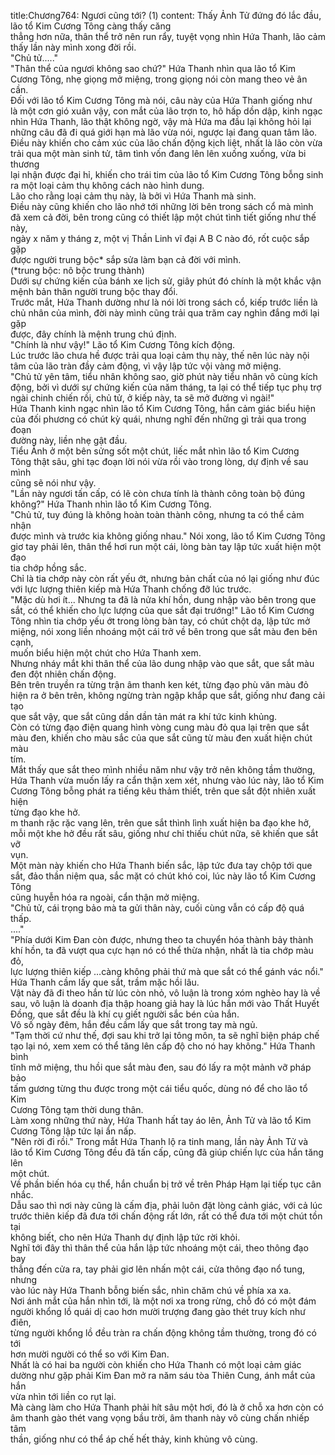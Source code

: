 title:Chương764: Ngươi cũng tới? (1)
content:
Thấy Ảnh Tử đứng đó lắc đầu, lão tổ Kim Cương Tông càng thấy căng<br>thẳng hơn nữa, thân thể trở nên run rẩy, tuyệt vọng nhìn Hứa Thanh, lão cảm<br>thấy lần này mình xong đời rồi.<br>"Chủ tử....."<br>"Thân thể của ngươi không sao chứ?" Hứa Thanh nhìn qua lão tổ Kim<br>Cương Tông, nhẹ giọng mở miệng, trong giọng nói còn mang theo vẻ ân cần.<br>Đối với lão tổ Kim Cương Tông mà nói, câu này của Hứa Thanh giống như<br>là một cơn gió xuân vậy, con mắt của lão trợn to, hô hấp dồn dập, kinh ngạc<br>nhìn Hứa Thanh, lão thật không ngờ, vậy mà Hứa ma đầu lại không hỏi lại<br>những câu đã đi quá giới hạn mà lão vừa nói, ngược lại đang quan tâm lão.<br>Điều này khiến cho cảm xúc của lão chấn động kịch liệt, nhất là lão còn vừa<br>trải qua một màn sinh tử, tâm tình vốn đang lên lên xuống xuống, vừa bi thương<br>lại nhận được đại hỉ, khiến cho trái tim của lão tổ Kim Cương Tông bỗng sinh<br>ra một loại cảm thụ không cách nào hình dung.<br>Lão cho rằng loại cảm thụ này, là bởi vì Hứa Thanh mà sinh.<br>Điều này cũng khiến cho lão nhớ tới những lời bên trong sách cổ mà mình<br>đã xem cả đời, bên trong cũng có thiết lập một chút tình tiết giống như thế này,<br>ngày x năm y tháng z, một vị Thần Linh vĩ đại A B C nào đó, rốt cuộc sắp gặp<br>được người trung bộc* sắp sửa làm bạn cả đời với mình.<br>(*trung bộc: nô bộc trung thành)<br>Dưới sự chứng kiến của bánh xe lịch sử, giây phút đó chính là một khắc vận<br>mệnh bản thân người trung bộc thay đổi.<br>Trước mắt, Hứa Thanh dường như là nói lời trong sách cổ, kiếp trước liền là<br>chủ nhân của mình, đời này mình cũng trải qua trăm cay nghìn đắng mới lại gặp<br>được, đây chính là mệnh trung chú định.<br>"Chính là như vậy!" Lão tổ Kim Cương Tông kích động.<br>Lúc trước lão chưa hề được trải qua loại cảm thụ này, thế nên lúc này nội<br>tâm của lão tràn đầy cảm động, vì vậy lập tức vội vàng mở miệng.<br>"Chủ tử yên tâm, tiểu nhân không sao, giờ phút này tiểu nhân vô cùng kích<br>động, bởi vì dưới sự chứng kiến của năm tháng, ta lại có thể tiếp tục phụ trợ<br>ngài chinh chiến rồi, chủ tử, ở kiếp này, ta sẽ mở đường vì ngài!"<br>Hứa Thanh kinh ngạc nhìn lão tổ Kim Cương Tông, hắn cảm giác biểu hiện<br>của đối phương có chút kỳ quái, nhưng nghĩ đến những gì trải qua trong đoạn<br>đường này, liền nhẹ gật đầu.<br>Tiểu Ảnh ở một bên sửng sốt một chút, liếc mắt nhìn lão tổ Kim Cương<br>Tông thật sâu, ghi tạc đoạn lời nói vừa rồi vào trong lòng, dự định về sau mình<br>cũng sẽ nói như vậy.<br>"Lần này ngươi tấn cấp, có lẽ còn chưa tính là thành công toàn bộ đúng<br>không?" Hứa Thanh nhìn lão tổ Kim Cương Tông.<br>"Chủ tử, tuy đúng là không hoàn toàn thành công, nhưng ta có thể cảm nhận<br>được mình và trước kia không giống nhau." Nói xong, lão tổ Kim Cương Tông<br>giơ tay phải lên, thân thể hơi run một cái, lòng bàn tay lập tức xuất hiện một đạo<br>tia chớp hồng sắc.<br>Chỉ là tia chớp này còn rất yếu ớt, nhưng bản chất của nó lại giống như đúc<br>với lực lượng thiên kiếp mà Hứa Thanh chống đỡ lúc trước.<br>"Mặc dù hơi ít... Nhưng ta đã là nửa khí hồn, dung nhập vào bên trong que<br>sắt, có thể khiến cho lực lượng của que sắt đại trướng!" Lão tổ Kim Cương<br>Tông nhìn tia chớp yếu ớt trong lòng bàn tay, có chút chột dạ, lập tức mở<br>miệng, nói xong liền nhoáng một cái trở về bên trong que sắt màu đen bên cạnh,<br>muốn biểu hiện một chút cho Hứa Thanh xem.<br>Nhưng nháy mắt khi thân thể của lão dung nhập vào que sắt, que sắt màu<br>đen đột nhiên chấn động.<br>Bên trên truyền ra từng trận âm thanh ken két, từng đạo phù văn màu đỏ<br>hiện ra ở bên trên, không ngừng tràn ngập khắp que sắt, giống như đang cải tạo<br>que sắt vậy, que sắt cũng dần dần tản mát ra khí tức kinh khủng.<br>Còn có từng đạo điện quang hình vòng cung màu đỏ qua lại trên que sắt<br>màu đen, khiến cho màu sắc của que sắt cũng từ màu đen xuất hiện chút màu<br>tím.<br>Mắt thấy que sắt theo mình nhiều năm như vậy trở nên không tầm thường,<br>Hứa Thanh vừa muốn lấy ra cẩn thận xem xét, nhưng vào lúc này, lão tổ Kim<br>Cương Tông bỗng phát ra tiếng kêu thảm thiết, trên que sắt đột nhiên xuất hiện<br>từng đạo khe hở.<br>m thanh rặc rặc vang lên, trên que sắt thình lình xuất hiện ba đạo khe hở,<br>mỗi một khe hở đều rất sâu, giống như chỉ thiếu chút nữa, sẽ khiến que sắt vỡ<br>vụn.<br>Một màn này khiến cho Hứa Thanh biến sắc, lập tức đưa tay chộp tới que<br>sắt, đảo thần niệm qua, sắc mặt có chút khó coi, lúc này lão tổ Kim Cương Tông<br>cũng huyễn hóa ra ngoài, cẩn thận mở miệng.<br>"Chủ tử, cái trọng bảo mà ta gửi thân này, cuối cùng vẫn có cấp độ quá thấp.<br>...."<br>"Phía dưới Kim Đan còn được, nhưng theo ta chuyển hóa thành bảy thành<br>khí hồn, ta đã vượt qua cực hạn nó có thể thừa nhận, nhất là tia chớp màu đỏ,<br>lực lượng thiên kiếp …càng không phải thứ mà que sắt có thể gánh vác nổi."<br>Hứa Thanh cầm lấy que sắt, trầm mặc hồi lâu.<br>Vật này đã đi theo hắn từ lúc còn nhỏ, vô luận là trong xóm nghèo hay là về<br>sau, vô luận là doanh địa thập hoang giả hay là lúc hắn mới vào Thất Huyết<br>Đồng, que sắt đều là khí cụ giết người sắc bén của hắn.<br>Vô số ngày đêm, hắn đều cầm lấy que sắt trong tay mà ngủ.<br>"Tạm thời cứ như thế, đợi sau khi trở lại tông môn, ta sẽ nghĩ biện pháp chế<br>tạo lại nó, xem xem có thể tăng lên cấp độ cho nó hay không." Hứa Thanh bình<br>tĩnh mở miệng, thu hồi que sắt màu đen, sau đó lấy ra một mảnh vỡ pháp bảo<br>tấm gương từng thu được trong một cái tiểu quốc, dùng nó để cho lão tổ Kim<br>Cương Tông tạm thời dung thân.<br>Làm xong những thứ này, Hứa Thanh hất tay áo lên, Ảnh Tử và lão tổ Kim<br>Cương Tông lập tức lại ẩn nấp.<br>"Nên rời đi rồi." Trong mắt Hứa Thanh lộ ra tinh mang, lần này Ảnh Tử và<br>lão tổ Kim Cương Tông đều đã tấn cấp, cũng đã giúp chiến lực của hắn tăng lên<br>một chút.<br>Về phần biến hóa cụ thể, hắn chuẩn bị trở về trên Pháp Hạm lại tiếp tục cân<br>nhắc.<br>Dẫu sao thì nơi này cũng là cấm địa, phải luôn đặt lòng cảnh giác, với cả lúc<br>trước thiên kiếp đã đưa tới chấn động rất lớn, rất có thể đưa tới một chút tồn tại<br>không biết, cho nên Hứa Thanh dự định lập tức rời khỏi.<br>Nghĩ tới đây thì thân thể của hắn lập tức nhoáng một cái, theo thông đạo bay<br>thẳng đến cửa ra, tay phải giơ lên nhấn một cái, cửa thông đạo nổ tung, nhưng<br>vào lúc này Hứa Thanh bỗng biến sắc, nhìn chăm chú về phía xa xa.<br>Nơi ánh mắt của hắn nhìn tới, là một nơi xa trong rừng, chỗ đó có một đám<br>người khổng lồ quái dị cao hơn mười trượng đang gào thét truy kích như điên,<br>từng người khổng lồ đều tràn ra chấn động không tầm thường, trong đó có tới<br>hơn mười người có thể so với Kim Đan.<br>Nhất là có hai ba người còn khiến cho Hứa Thanh có một loại cảm giác<br>dường như gặp phải Kim Đan mở ra năm sáu tòa Thiên Cung, ánh mắt của hắn<br>vừa nhìn tới liền co rụt lại.<br>Mà càng làm cho Hứa Thanh phải hít sâu một hơi, đó là ở chỗ xa hơn còn có<br>âm thanh gào thét vang vọng bầu trời, âm thanh này vô cùng chấn nhiếp tâm<br>thần, giống như có thể áp chế hết thảy, kinh khủng vô cùng.